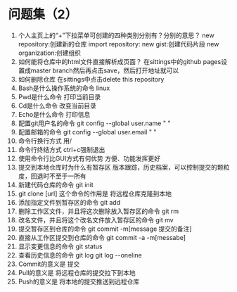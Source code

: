 # 问题集（2）
1. 个人主页上的“+”下拉菜单可创建的四种类别分别有？分别的意思？
new repository:创建新的仓库
import repository:
new gist:创建代码片段
new organization:创建组织
2. 如何能将仓库中的html文件直接解析成页面？
在sittings中的github pages设置成master branch然后再点击save，然后打开地址就可以
3. 如何删除仓库
在sittings中点击delete this repository
4. Bash是什么操作系统的命令
linux
5. Pwd是什么命令
打印当前目录
6. Cd是什么命令
改变当前目录
7. Echo是什么命令
打印信息
8. 配置git用户名的命令
git config --global user.name " "
9. 配置邮箱的命令
git config --global user.email " "
10. 命令行换行方式
用/
11. 命令行终结方式
ctrl+c强制退出
12. 使用命令行比GUI方式有何优势
方便、功能发挥更好
13. 提交到本地仓库时为什么有暂存区
版本跟踪，历史档案，可以控制提交的颗粒度，回退时不至于一所有
14. 新建代码仓库的命令
git init
15. git clone [url] 这个命令的作用是
将远程仓库克隆到本地
16. 添加指定文件到暂存区的命令
git add
17. 删除工作区文件，并且将这次删除放入暂存区的命令
git rm
18. 改名文件，并且将这个改名文件放入暂存区的命令
git mv
19. 提交暂存区到仓库的命令
git commit -m[message 提交的备注]
20. 直接从工作区提交到仓库的命令
git commit -a -m[messabe]
21. 显示变更信息的命令
git status
22. 查看历史信息的命令
git log
git log --oneline
23. Commit的意义是
提交
24. Pull的意义是
将远程仓库的提交拉下到本地
25. Push的意义是
将本地的提交推送到远程仓库
